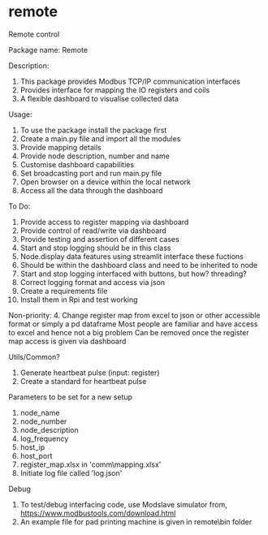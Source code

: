 # remote
Remote control

Package name: Remote

Description:
1. This package provides Modbus TCP/IP communication interfaces
2. Provides interface for mapping the IO registers and coils
3. A flexible dashboard to visualise collected data

Usage:
1. To use the package install the package first
2. Create a main.py file and import all the modules
3. Provide mapping details
4. Provide node description, number and name
5. Customise dashboard capabilities
6. Set broadcasting port and run main.py file
7. Open browser on a device within the local network
8. Access all the data through the dashboard

To Do:
1. Provide access to register mapping via dashboard
2. Provide control of read/write via dashboard
3. Provide testing and assertion of different cases
4. Start and stop logging should be in this class
5. Node.display data features using streamlit interface these fuctions
6. Should be within the dashboard class and need to be inherited to node
7. Start and stop logging interfaced with buttons, but how? threading?
8. Correct logging format and access via json
9. Create a requirements file
10. Install them in Rpi and test working


Non-priority:
4. Change register map from excel to json or other accessible format
  or simply a pd dataframe
  Most people are familiar and have access to excel and hence not a big problem
  Can be removed once the register map access is given via dashboard


Utils/Common?
1. Generate heartbeat pulse (input: register)
2. Create a standard for heartbeat pulse

Parameters to be set for a new setup
1. node_name
2. node_number
3. node_description
4. log_frequency
5. host_ip
6. host_port
7. register_map.xlsx in 'comm\mapping.xlsx'
8. Initiate log file called 'log.json'


Debug
1. To test/debug interfacing code, use Modslave simulator from, https://www.modbustools.com/download.html
2. An example file for pad printing machine is given in remote\bin folder

